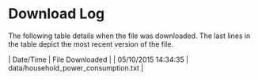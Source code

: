 # Download Log
The following table details when the file was downloaded. The last
lines in the table depict the most recent version of the file.

| Date/Time           | File Downloaded                      |
| 05/10/2015 14:34:35 | data/household_power_consumption.txt |
